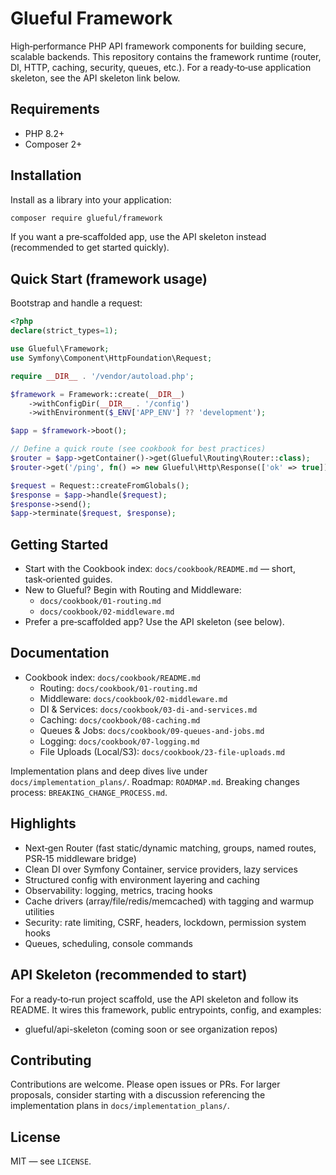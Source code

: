 # Glueful Framework

High‑performance PHP API framework components for building secure, scalable backends. This repository contains the framework runtime (router, DI, HTTP, caching, security, queues, etc.). For a ready‑to‑use application skeleton, see the API skeleton link below.

## Requirements

- PHP 8.2+
- Composer 2+

## Installation

Install as a library into your application:

```bash
composer require glueful/framework
```

If you want a pre‑scaffolded app, use the API skeleton instead (recommended to get started quickly).

## Quick Start (framework usage)

Bootstrap and handle a request:

```php
<?php
declare(strict_types=1);

use Glueful\Framework;
use Symfony\Component\HttpFoundation\Request;

require __DIR__ . '/vendor/autoload.php';

$framework = Framework::create(__DIR__)
    ->withConfigDir(__DIR__ . '/config')
    ->withEnvironment($_ENV['APP_ENV'] ?? 'development');

$app = $framework->boot();

// Define a quick route (see cookbook for best practices)
$router = $app->getContainer()->get(Glueful\Routing\Router::class);
$router->get('/ping', fn() => new Glueful\Http\Response(['ok' => true]));

$request = Request::createFromGlobals();
$response = $app->handle($request);
$response->send();
$app->terminate($request, $response);
```

## Getting Started

- Start with the Cookbook index: `docs/cookbook/README.md` — short, task‑oriented guides.
- New to Glueful? Begin with Routing and Middleware:
  - `docs/cookbook/01-routing.md`
  - `docs/cookbook/02-middleware.md`
- Prefer a pre‑scaffolded app? Use the API skeleton (see below).

## Documentation

- Cookbook index: `docs/cookbook/README.md`
  - Routing: `docs/cookbook/01-routing.md`
  - Middleware: `docs/cookbook/02-middleware.md`
  - DI & Services: `docs/cookbook/03-di-and-services.md`
  - Caching: `docs/cookbook/08-caching.md`
  - Queues & Jobs: `docs/cookbook/09-queues-and-jobs.md`
  - Logging: `docs/cookbook/07-logging.md`
  - File Uploads (Local/S3): `docs/cookbook/23-file-uploads.md`

Implementation plans and deep dives live under `docs/implementation_plans/`.
Roadmap: `ROADMAP.md`.
Breaking changes process: `BREAKING_CHANGE_PROCESS.md`.

## Highlights

- Next‑gen Router (fast static/dynamic matching, groups, named routes, PSR‑15 middleware bridge)
- Clean DI over Symfony Container, service providers, lazy services
- Structured config with environment layering and caching
- Observability: logging, metrics, tracing hooks
- Cache drivers (array/file/redis/memcached) with tagging and warmup utilities
- Security: rate limiting, CSRF, headers, lockdown, permission system hooks
- Queues, scheduling, console commands

## API Skeleton (recommended to start)

For a ready‑to‑run project scaffold, use the API skeleton and follow its README. It wires this framework, public entrypoints, config, and examples:

- glueful/api-skeleton (coming soon or see organization repos)

## Contributing

Contributions are welcome. Please open issues or PRs. For larger proposals, consider starting with a discussion referencing the implementation plans in `docs/implementation_plans/`.

## License

MIT — see `LICENSE`.
